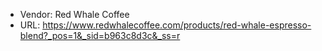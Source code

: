 - Vendor: Red Whale Coffee
- URL: https://www.redwhalecoffee.com/products/red-whale-espresso-blend?_pos=1&_sid=b963c8d3c&_ss=r
